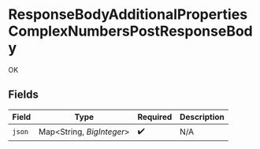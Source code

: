 # ResponseBodyAdditionalPropertiesComplexNumbersPostResponseBody

OK


## Fields

| Field                     | Type                      | Required                  | Description               |
| ------------------------- | ------------------------- | ------------------------- | ------------------------- |
| `json`                    | Map<String, *BigInteger*> | :heavy_check_mark:        | N/A                       |
